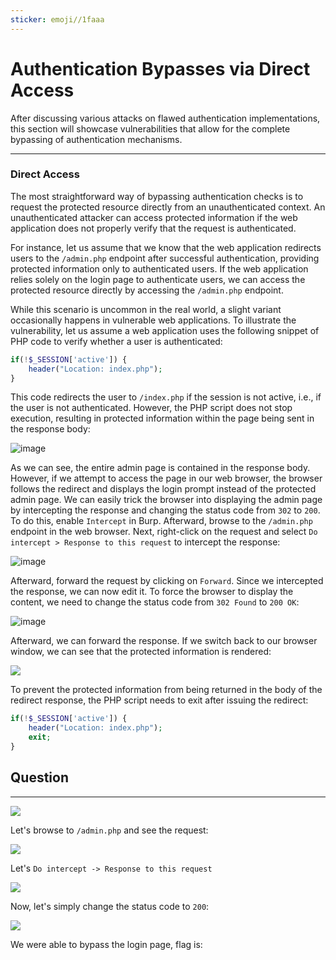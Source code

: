 ```yaml
---
sticker: emoji//1faaa
---
```


# Authentication Bypasses via Direct Access

After discussing various attacks on flawed authentication implementations, this section will showcase vulnerabilities that allow for the complete bypassing of authentication mechanisms.

***

### Direct Access

The most straightforward way of bypassing authentication checks is to request the protected resource directly from an unauthenticated context. An unauthenticated attacker can access protected information if the web application does not properly verify that the request is authenticated.

For instance, let us assume that we know that the web application redirects users to the `/admin.php` endpoint after successful authentication, providing protected information only to authenticated users. If the web application relies solely on the login page to authenticate users, we can access the protected resource directly by accessing the `/admin.php` endpoint.

While this scenario is uncommon in the real world, a slight variant occasionally happens in vulnerable web applications. To illustrate the vulnerability, let us assume a web application uses the following snippet of PHP code to verify whether a user is authenticated:

```php
if(!$_SESSION['active']) {
	header("Location: index.php");
}
```

This code redirects the user to `/index.php` if the session is not active, i.e., if the user is not authenticated. However, the PHP script does not stop execution, resulting in protected information within the page being sent in the response body:

![image](https://academy.hackthebox.com/storage/modules/269/bypass/bypass_directaccess_1.png)

As we can see, the entire admin page is contained in the response body. However, if we attempt to access the page in our web browser, the browser follows the redirect and displays the login prompt instead of the protected admin page. We can easily trick the browser into displaying the admin page by intercepting the response and changing the status code from `302` to `200`. To do this, enable `Intercept` in Burp. Afterward, browse to the `/admin.php` endpoint in the web browser. Next, right-click on the request and select `Do intercept > Response to this request` to intercept the response:

![image](https://academy.hackthebox.com/storage/modules/269/bypass/bypass_directaccess_2_2.png)

Afterward, forward the request by clicking on `Forward`. Since we intercepted the response, we can now edit it. To force the browser to display the content, we need to change the status code from `302 Found` to `200 OK`:

![image](https://academy.hackthebox.com/storage/modules/269/bypass/bypass_directaccess_3.png)

Afterward, we can forward the response. If we switch back to our browser window, we can see that the protected information is rendered:

&#x20; &#x20;

![](https://academy.hackthebox.com/storage/modules/269/bypass/bypass_directaccess_4.png)

To prevent the protected information from being returned in the body of the redirect response, the PHP script needs to exit after issuing the redirect:

```php
if(!$_SESSION['active']) {
	header("Location: index.php");
	exit;
}
```

## Question

***

![](Pasted%20image%2020250214180955.png)

Let's browse to `/admin.php` and see the request:

![](Pasted%20image%2020250214181248.png)

Let's `Do intercept -> Response to this request`

![](Pasted%20image%2020250214181316.png)

Now, let's simply change the status code to `200`:

![](Pasted%20image%2020250214181340.png)

We were able to bypass the login page, flag is:

```
```

